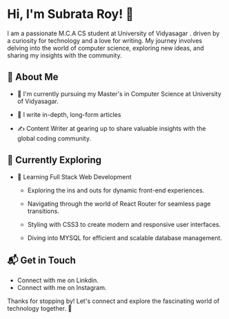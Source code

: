# Hi, I'm Subrata Roy! 👋

I am a passionate M.C.A CS student at University of  Vidyasagar .
driven by a curiosity for technology and a love for writing. My journey involves delving into the world of computer science, exploring new ideas, and sharing my insights with the community.

## 🚀 About Me

- 🔭 I'm currently pursuing my Master's in Computer Science at   University of Vidyasagar.
- 📝 I write in-depth, long-form articles 

- ✍️ Content Writer at  gearing up to share valuable insights with the global coding community.

## 🌱 Currently Exploring

- 🚀 Learning Full Stack Web Development
  - Exploring the ins and outs for dynamic front-end experiences.
  - Navigating through the world of React Router for seamless page transitions.
  - Styling with  CSS3 to create modern and responsive user interfaces.
  
  - Diving into MYSQL for efficient and scalable database  management.

## 📬 Get in Touch

- Connect with me on Linkdin.
- Connect with me on Instagram.

Thanks for stopping by! Let's connect and explore the fascinating world of technology together. 🚀
<!--

Here are some ideas to get you started:

- 🔭 I’m currently working on ...
- 🌱 I’m currently learning ...
- 👯 I’m looking to collaborate on …
- 🤔 I’m looking for help with ...
- 💬 Ask me about ...
- 📫 How to reach me: …
- 😄 Pronouns: ...
- ⚡ Fun fact: ...
-->



